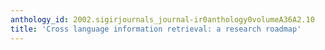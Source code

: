 ```yaml
---
anthology_id: 2002.sigirjournals_journal-ir0anthology0volumeA36A2.10
title: 'Cross language information retrieval: a research roadmap'
---
```

